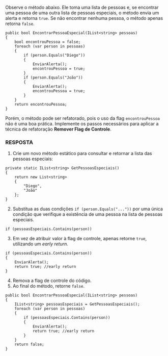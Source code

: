 ﻿Observe o método abaixo. Ele toma uma lista de pessoas e, se encontrar uma pessoa de uma outra lista de pessoas especiais,
o método envia um alerta e retorna `true`. Se não encontrar nenhuma pessoa, o método apenas retorna `false`. 

```
public bool EncontrarPessoaEspecial(IList<string> pessoas)
{
    bool encontrouPessoa = false;
    foreach (var person in pessoas)
    {
        if (person.Equals("Diego"))
        {
            EnviarAlerta();
            encontrouPessoa = true;
        }
        if (person.Equals("João"))
        {
            EnviarAlerta();
            encontrouPessoa = true;
        }
    }
    return encontrouPessoa;
}
```

Porém, o método pode ser refatorado, pois o uso da flag `encontrouPessoa` não é uma boa prática. Implemente os passos necessários para aplicar a técnica de refatoração
**Remover Flag de Controle**.


### RESPOSTA


1. Crie um novo método estático para consultar e retornar a lista das pessoas especiais:

```<language>
private static IList<string> GetPessoasEspeciais()
{
    return new List<string>
    {
        "Diego",
        "João"
    };
}
```

2. Substitua as duas condições `if (person.Equals("..."))` por uma única condição que verifique a existência de uma pessoa na lista de pessoas especiais.

```<language>
if (pessoasEspeciais.Contains(person))
```

3. Em vez de atribuir valor à flag de controle, apenas retorne `true`, utilizando um _early return_.

```<language>
if (pessoasEspeciais.Contains(person))
{
    EnviarAlerta();
    return true; //early return
}
```

4. Remova a flag de controle do código.
5. Ao final do método, retorne `false`.

```<language>
public bool EncontrarPessoaEspecial(IList<string> pessoas)
{
    IList<string> pessoasEspeciais = GetPessoasEspeciais();
    foreach (var person in pessoas)
    {
        if (pessoasEspeciais.Contains(person))
        {
            EnviarAlerta();
            return true; //early return
        }
    }
    return false;
}
```


